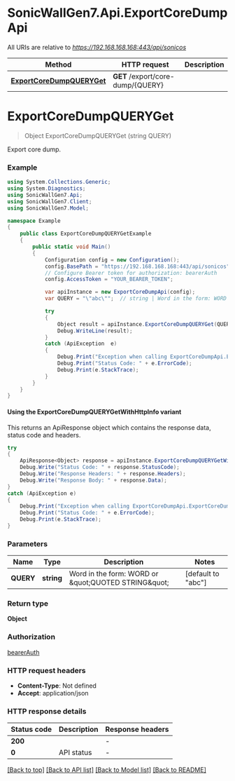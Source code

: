 # SonicWallGen7.Api.ExportCoreDumpApi

All URIs are relative to *https://192.168.168.168:443/api/sonicos*

| Method | HTTP request | Description |
|--------|--------------|-------------|
| [**ExportCoreDumpQUERYGet**](ExportCoreDumpApi.md#exportcoredumpqueryget) | **GET** /export/core-dump/{QUERY} |  |

<a id="exportcoredumpqueryget"></a>
# **ExportCoreDumpQUERYGet**
> Object ExportCoreDumpQUERYGet (string QUERY)



Export core dump.

### Example
```csharp
using System.Collections.Generic;
using System.Diagnostics;
using SonicWallGen7.Api;
using SonicWallGen7.Client;
using SonicWallGen7.Model;

namespace Example
{
    public class ExportCoreDumpQUERYGetExample
    {
        public static void Main()
        {
            Configuration config = new Configuration();
            config.BasePath = "https://192.168.168.168:443/api/sonicos";
            // Configure Bearer token for authorization: bearerAuth
            config.AccessToken = "YOUR_BEARER_TOKEN";

            var apiInstance = new ExportCoreDumpApi(config);
            var QUERY = "\"abc\"";  // string | Word in the form: WORD or \"QUOTED STRING\" (default to "abc")

            try
            {
                Object result = apiInstance.ExportCoreDumpQUERYGet(QUERY);
                Debug.WriteLine(result);
            }
            catch (ApiException  e)
            {
                Debug.Print("Exception when calling ExportCoreDumpApi.ExportCoreDumpQUERYGet: " + e.Message);
                Debug.Print("Status Code: " + e.ErrorCode);
                Debug.Print(e.StackTrace);
            }
        }
    }
}
```

#### Using the ExportCoreDumpQUERYGetWithHttpInfo variant
This returns an ApiResponse object which contains the response data, status code and headers.

```csharp
try
{
    ApiResponse<Object> response = apiInstance.ExportCoreDumpQUERYGetWithHttpInfo(QUERY);
    Debug.Write("Status Code: " + response.StatusCode);
    Debug.Write("Response Headers: " + response.Headers);
    Debug.Write("Response Body: " + response.Data);
}
catch (ApiException e)
{
    Debug.Print("Exception when calling ExportCoreDumpApi.ExportCoreDumpQUERYGetWithHttpInfo: " + e.Message);
    Debug.Print("Status Code: " + e.ErrorCode);
    Debug.Print(e.StackTrace);
}
```

### Parameters

| Name | Type | Description | Notes |
|------|------|-------------|-------|
| **QUERY** | **string** | Word in the form: WORD or \&quot;QUOTED STRING\&quot; | [default to &quot;abc&quot;] |

### Return type

**Object**

### Authorization

[bearerAuth](../README.md#bearerAuth)

### HTTP request headers

 - **Content-Type**: Not defined
 - **Accept**: application/json


### HTTP response details
| Status code | Description | Response headers |
|-------------|-------------|------------------|
| **200** |  |  -  |
| **0** | API status |  -  |

[[Back to top]](#) [[Back to API list]](../README.md#documentation-for-api-endpoints) [[Back to Model list]](../README.md#documentation-for-models) [[Back to README]](../README.md)


